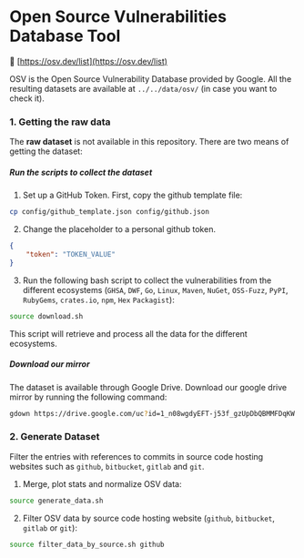 # Open Source Vulnerabilities Database Tool

🔗 [https://osv.dev/list](https://osv.dev/list)

OSV is the Open Source Vulnerability Database provided by Google. 
All the resulting datasets are available at `../../data/osv/` (in case you want to check it). 

### 1. Getting the raw data

The **raw dataset** is not available in this repository. There are two means of getting the dataset:

##### Run the scripts to collect the dataset

1. Set up a GitHub Token. First, copy the github template file:

```bash
cp config/github_template.json config/github.json 
```

2. Change the placeholder to a personal github token.

```json
{
	"token": "TOKEN_VALUE"
}
```

3. Run the following bash script to collect the vulnerabilities from the different ecosystems (`GHSA`, `DWF`, `Go`, `Linux`, `Maven`, `NuGet`, `OSS-Fuzz`, `PyPI`, `RubyGems`, `crates.io`, `npm`, `Hex` `Packagist`):

```bash
source download.sh
```

This script will retrieve and process all the data for the different ecosystems. 

##### Download our mirror

The dataset is available through Google Drive. Download our google drive mirror by running the following command:
   
```bash
gdown https://drive.google.com/uc?id=1_n08wgdyEFT-j53f_gzUpDbQBMMFDqKW
```

### 2. Generate Dataset

Filter the entries with references to commits in source code hosting websites such as `github`, `bitbucket`, `gitlab` and `git`.

1. Merge, plot stats and normalize OSV data:
```bash
source generate_data.sh
```

2. Filter OSV data by source code hosting website (`github`, `bitbucket`, `gitlab` or `git`):

```bash
source filter_data_by_source.sh github
```
